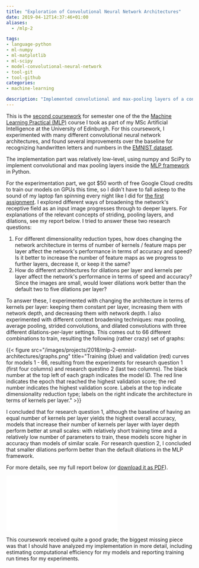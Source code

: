 ```yaml
---
title: "Exploration of Convolutional Neural Network Architectures"
date: 2019-04-12T14:37:46+01:00
aliases:
  - /mlp-2

tags:
- language-python
- ml-numpy
- ml-matplotlib
- ml-scipy
- model-convolutional-neural-network
- tool-git
- tool-github
categories:
- machine-learning

description: "Implemented convolutional and max-pooling layers of a convolutional neural network and experimented with different network architectures on the EMNIST handwritten character recognition task."
---
```


This is the [second coursework](http://www.inf.ed.ac.uk/teaching/courses/mlp/2018-19/mlp_cw2_2018-19.pdf) for semester one of the the [Machine Learning Practical (MLP)](http://web.archive.org/web/20190411171457/http://www.inf.ed.ac.uk/teaching/courses/mlp/index-2018.html) course I took as part of my MSc Artificial Intelligence at the University of Edinburgh. For this coursework, I experimented with many different convolutional neural network architectures, and found several improvements over the baseline for recognizing handwritten letters and numbers in the [EMNIST dataset](https://www.nist.gov/node/1298471/emnist-dataset).

The implementation part was relatively low-level, using numpy and SciPy to implement convolutional and max pooling layers inside the [MLP framework](https://github.com/CSTR-Edinburgh/mlpractical) in Python.

For the experimentation part, we got $50 worth of free Google Cloud credits to train our models on GPUs this time, so I didn't have to fall asleep to the sound of my laptop fan spinning every night like I did for [the first assignment](/mlp-1). I explored different ways of broadening the network's receptive field as an input image progresses through to deeper layers. For explanations of the relevant concepts of striding, pooling layers, and dilations, see my report below. I tried to answer these two research questions:

1. For different dimensionality reduction types, how does changing the network architecture in terms of number of kernels / feature maps per layer affect the network's performance in terms of accuracy and speed? Is it better to increase the number of feature maps as we progress to further layers, decrease it, or keep it the same?
2. How do different architectures for dilations per layer and kernels per layer affect the network's performance in terms of speed and accuracy? Since the images are small, would lower dilations work better than the default two to five dilations per layer?

To answer these, I experimented with changing the architecture in terms of kernels per layer: keeping them constant per layer, increasing them with network depth, and decreasing them with network depth. I also experimented with different context broadening techniques: max pooling, average pooling, strided convolutions, and dilated convolutions with three different dilations-per-layer settings. This comes out to 66 different combinations to train, resulting the following (rather crazy) set of graphs:

{{< figure src="/images/projects/2018/mlp-2-emnist-architectures/graphs.png" title="Training (blue) and validation (red) curves for models 1 - 66, resulting from the experiments for research question 1 (first four columns) and research questino 2 (last two columns). The black number at the top left of each graph indicates the model ID. The red line indicates the epoch that reached the highest validation score; the red number indicates the highest validation score. Labels at the top indicate dimensionality reduction type; labels on the right indicate the architecture in terms of kernels per layer." >}}

I concluded that for research question 1, although the baseline of having an equal number of kernels per layer yields the highest overall accuracy, models that increase their number of kernels per layer with layer depth perform better at small scales: with relatively short training time and a relatively low number of parameters to train, these models score higher in accuracy than models of similar scale. For research question 2, I concluded that smaller dilations perform better than the default dilations in the MLP framework.

For more details, see my full report below (or [download it as PDF](/pdfs/uoe-mlp-2.pdf)).

<embed class="pdf" src="/pdfs/uoe-mlp-2.pdf" alt="pdf" pluginspage="http://www.adobe.com/products/acrobat/readstep2.html">

This coursework received quite a good grade; the biggest missing piece was that I should have analyzed my implementation in more detail, including estimating computational efficiency for my models and reporting training run times for my experiments.

